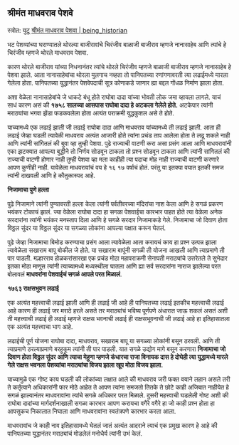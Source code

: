 
## श्रीमंत माधवराव पेशवे

स्त्रोत: युटू [श्रीमंत माधवराव पेशवा | being_historian](https://www.youtube.com/watch?v=Yi5UL4rhPNw)

भट पेशव्यांच्या घराण्यातले थोरल्या बाजीरावांचे चिरंजीव बाळाजी बाजीराव म्हणजे नानासाहेब आणि त्यांचे हे चिरंजीव म्हणजे थोरले माधवराव पेशवा.

कारण थोरले बाजीराव यांच्या निधनानंतर त्यांचे थोरले चिरंजीव म्हणजे बाळाजी बाजीराव म्हणजे नानासाहेब हे पेशवा झाले. आता नानासाहेबांचा थोरला मुलगाच नव्हता तो पानिपतच्या रणांगणावरती त्या लढाईमध्ये मारला गेलेला होता. पानिपतच्या युद्धानंतर पेशवेपदाची सूत्र कोणाकडे जाणार ह्या बद्दल गोंधळ निर्माण झाला होता. 

अशा वेळेला नानासाहेबांचे जे धाकटे बंधू होते राघोबा दादा यांच्या भोवती लोक जमा व्हायला लागले. याचं साधं कारण असं की **१७५८ सालच्या आसपास राघोबा दादा हे अटकला गेलेले होते.** अटकेपार त्यांनी मराठ्यांचा भगवा झेंडा फडकवलेला होता अत्यंत पराक्रमी युद्धकुशल असे ते होते.

याच्यामध्ये एक लढाई झाली जी लढाई राघोबा दादा आणि माधवराव यांच्यामध्ये ती लढाई झाली. आता ही लढाई जेव्हा घडली त्यावेळी माधवराव अत्यंत आजारी होते त्यांना प्रचंड ताप आलेला होता ते लढू शकले नाही आणि त्यांनी सांगितलं की बुवा व्हा तुम्ही पेशवा. पुढे राज्याची वाटणी करा असा प्रसंग आला आणि माधवरावांनी एका झटक्यात आपल्या बुद्धीने तो निर्णय सोडवून टाकला तो प्रश्न सोडवून टाकला आणि त्यांनी सांगितलं की राज्याची वाटणी होणार नाही तुम्ही पेशवा व्हा मला काहीही त्या पदाचा मोह नाही राज्याची वाटणी करणारे आपण कुणीही नाही. यावेळेला माधवरावांचं वय हे १६ १७ वर्षाचं होतं. परंतु या इतक्या वयात इतकी समज त्यांनी दाखवली आणि हे कौतुकास्पद आहे.

**निजामाचा पुणे हल्ला**

पुढे निजामाने त्यांनी पुण्यावरती हल्ला केला त्यांनी पर्वतीवरच्या मंदिरांचा नाश केला आणि हे सगळं प्रकरण भयंकर टोकाचं झालं. ज्या वेळेला राघोबा दादा हा सगळा पेशवाईचा कारभार पाहत होते त्या वेळेला अनेक सरदारांना त्यांनी भयंकर मनस्ताप दिला आणि हे सगळे सरदार निजामाकडे गेले. निजामाचा जो दिवाण होता विठ्ठल सुंदर या विठ्ठल सुंदर या सगळ्या लोकांना आपल्या पक्षात करून घेतलं.

पुढे जेव्हा निजामाचा बिमोड करण्याचा प्रसंग आला त्यावेळेला आता करायचं काय हा प्रश्न उत्पन्न झाला त्यावेळेला सखाराम बापू बोकील जे होते. या सखाराम बापूंनी सगळी ती योजना आखली आणि त्याप्रमाणे ती पार पाडली. मल्हारराव होळकरांसारखा एक प्रचंड मोठा महापराक्रमी सेनापती मराठ्यांचे उत्तरेतले ते सुभेदार इतका मोठा माणूस त्यांनी त्याच्यामध्ये मध्यस्थीला घातला आणि ह्या सर्व सरदारांना नाराज झालेल्या परत बोलावलं **माधवरांना पेशवाईचं सगळं आपले परत मिळालं**.

**१७६३ राक्षसभुवन लढाई**

एक अत्यंत महत्त्वाची लढाई झाली आणि ही लढाई जी आहे ही पानिपतच्या लढाई इतकीच महत्त्वाची लढाई आहे कारण ही लढाई जर मराठे हरले असते तर मराठ्यांचं भविष्य पूर्णपणे अंधारात जाऊ शकलं असतं अशी ती महत्त्वाची लढाई ही लढाई म्हणजे राक्षस भवनाची लढाई ही राक्षसभूवनाची जी लढाई आहे हा इतिहासातला एक अत्यंत महत्त्वाचा भाग आहे.

लढाईची पूर्ण योजना राघोबा दादा, माधवराव, सखाराम बापू या सगळ्या लोकांनी बसून ठरवली. आणि ती त्याप्रमाणे ठरल्याप्रमाणे बरहुकूम त्यांनी ती पार पाडली. यात सगळे उद्योग मागे बसून करणारा **निजामाचा जो दिवाण होता विठ्ठल सुंदर आणि त्याचा मेहुणा म्हणजे कंधारचा राजा विनायक दास हे दोघेही त्या युद्धामध्ये मारले गेले राक्षस भवनला पेशव्यांचा मराठ्यांचा विजय झाला खूप मोठा विजय झाला.**

याच्यामुळे एक गोष्ट काय घडली की लोकांच्या लक्षात आले की माधवराव जरी फक्त वयाने लहान असले तरी ते कर्तृत्वाने अधिकारांनी फार मोठे आहेत ते आपण त्यांना समजतो तितके ते छोटे काही अजिबात नाहीयेत हे सगळं झाल्यानंतर माधवरावांना त्यांचे सगळे अधिकार परत मिळाले. दुसरी महत्त्वाची घडलेली गोष्ट अशी की राघोबा दादांच्या मार्गदर्शनाखाली सगळा कारभार आपण करायचा वगैरे वगैरे हा जो काही प्रश्न होता हा आपसुकच निकालात निघाला आणि माधवरावांना स्वतंत्रपणे कारभार करता आला.

माधवरावांच जे काही नाव इतिहासामध्ये घेतलं जातं अत्यंत आदराने त्याचं एक प्रमुख कारण हे आहे की पानिपतच्या युद्धानंतर मराठ्यांचं मोडलेलं मनोधैर्य त्यांनी उभं केलं.

